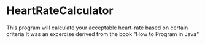 # HeartRateCalculator
This program will calculate your acceptable heart-rate based on certain criteria
It was an excercise derived from the book "How to Program in Java"
